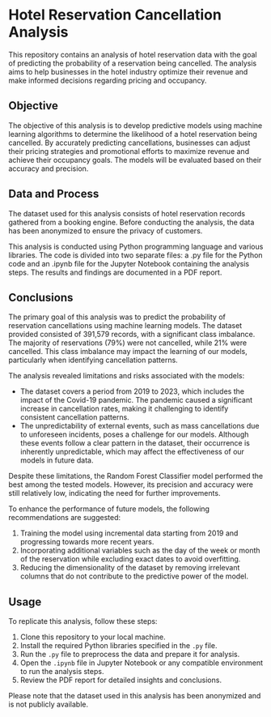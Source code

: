 # Hotel Reservation Cancellation Analysis

This repository contains an analysis of hotel reservation data with the goal of predicting the probability of a reservation being cancelled. The analysis aims to help businesses in the hotel industry optimize their revenue and make informed decisions regarding pricing and occupancy.

## Objective

The objective of this analysis is to develop predictive models using machine learning algorithms to determine the likelihood of a hotel reservation being cancelled. By accurately predicting cancellations, businesses can adjust their pricing strategies and promotional efforts to maximize revenue and achieve their occupancy goals. The models will be evaluated based on their accuracy and precision.

## Data and Process

The dataset used for this analysis consists of hotel reservation records gathered from a booking engine. Before conducting the analysis, the data has been anonymized to ensure the privacy of customers.

This analysis is conducted using Python programming language and various libraries. The code is divided into two separate files: a .py file for the Python code and an .ipynb file for the Jupyter Notebook containing the analysis steps. The results and findings are documented in a PDF report.

## Conclusions

The primary goal of this analysis was to predict the probability of reservation cancellations using machine learning models. The dataset provided consisted of 391,579 records, with a significant class imbalance. The majority of reservations (79%) were not cancelled, while 21% were cancelled. This class imbalance may impact the learning of our models, particularly when identifying cancellation patterns.

The analysis revealed limitations and risks associated with the models:

- The dataset covers a period from 2019 to 2023, which includes the impact of the Covid-19 pandemic. The pandemic caused a significant increase in cancellation rates, making it challenging to identify consistent cancellation patterns.
- The unpredictability of external events, such as mass cancellations due to unforeseen incidents, poses a challenge for our models. Although these events follow a clear pattern in the dataset, their occurrence is inherently unpredictable, which may affect the effectiveness of our models in future data.

Despite these limitations, the Random Forest Classifier model performed the best among the tested models. However, its precision and accuracy were still relatively low, indicating the need for further improvements.

To enhance the performance of future models, the following recommendations are suggested:

1. Training the model using incremental data starting from 2019 and progressing towards more recent years.
2. Incorporating additional variables such as the day of the week or month of the reservation while excluding exact dates to avoid overfitting.
3. Reducing the dimensionality of the dataset by removing irrelevant columns that do not contribute to the predictive power of the model.

## Usage

To replicate this analysis, follow these steps:

1. Clone this repository to your local machine.
2. Install the required Python libraries specified in the `.py` file.
3. Run the `.py` file to preprocess the data and prepare it for analysis.
4. Open the `.ipynb` file in Jupyter Notebook or any compatible environment to run the analysis steps.
5. Review the PDF report for detailed insights and conclusions.

Please note that the dataset used in this analysis has been anonymized and is not publicly available.
